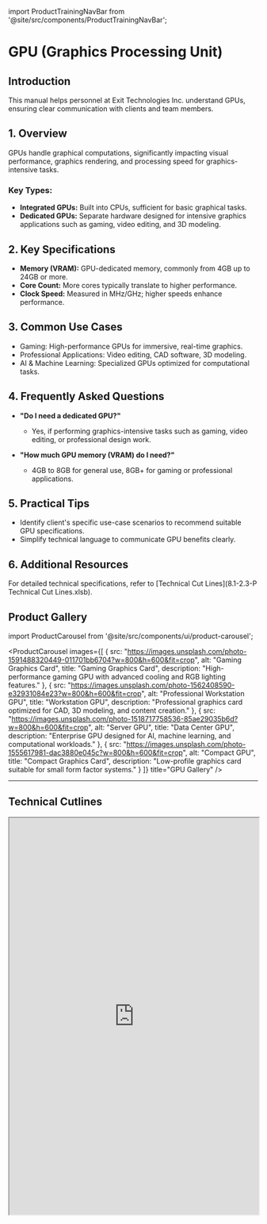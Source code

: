 import ProductTrainingNavBar from '@site/src/components/ProductTrainingNavBar';

<ProductTrainingNavBar />

# GPU (Graphics Processing Unit)

## Introduction
This manual helps personnel at Exit Technologies Inc. understand GPUs, ensuring clear communication with clients and team members.

## 1. Overview
GPUs handle graphical computations, significantly impacting visual performance, graphics rendering, and processing speed for graphics-intensive tasks.

### Key Types:
- **Integrated GPUs:** Built into CPUs, sufficient for basic graphical tasks.
- **Dedicated GPUs:** Separate hardware designed for intensive graphics applications such as gaming, video editing, and 3D modeling.

## 2. Key Specifications
- **Memory (VRAM):** GPU-dedicated memory, commonly from 4GB up to 24GB or more.
- **Core Count:** More cores typically translate to higher performance.
- **Clock Speed:** Measured in MHz/GHz; higher speeds enhance performance.

## 3. Common Use Cases
- Gaming: High-performance GPUs for immersive, real-time graphics.
- Professional Applications: Video editing, CAD software, 3D modeling.
- AI & Machine Learning: Specialized GPUs optimized for computational tasks.

## 4. Frequently Asked Questions
- **"Do I need a dedicated GPU?"**
  - Yes, if performing graphics-intensive tasks such as gaming, video editing, or professional design work.

- **"How much GPU memory (VRAM) do I need?"**
  - 4GB to 8GB for general use, 8GB+ for gaming or professional applications.

## 5. Practical Tips
- Identify client's specific use-case scenarios to recommend suitable GPU specifications.
- Simplify technical language to communicate GPU benefits clearly.

## 6. Additional Resources
For detailed technical specifications, refer to [Technical Cut Lines](8.1-2.3-P Technical Cut Lines.xlsb).

## Product Gallery

import ProductCarousel from '@site/src/components/ui/product-carousel';

<ProductCarousel 
  images={[
    {
      src: "https://images.unsplash.com/photo-1591488320449-011701bb6704?w=800&h=600&fit=crop",
      alt: "Gaming Graphics Card",
      title: "Gaming Graphics Card",
      description: "High-performance gaming GPU with advanced cooling and RGB lighting features."
    },
    {
      src: "https://images.unsplash.com/photo-1562408590-e32931084e23?w=800&h=600&fit=crop",
      alt: "Professional Workstation GPU",
      title: "Workstation GPU",
      description: "Professional graphics card optimized for CAD, 3D modeling, and content creation."
    },
    {
      src: "https://images.unsplash.com/photo-1518717758536-85ae29035b6d?w=800&h=600&fit=crop",
      alt: "Server GPU",
      title: "Data Center GPU",
      description: "Enterprise GPU designed for AI, machine learning, and computational workloads."
    },
    {
      src: "https://images.unsplash.com/photo-1555617981-dac3880e045c?w=800&h=600&fit=crop",
      alt: "Compact GPU",
      title: "Compact Graphics Card",
      description: "Low-profile graphics card suitable for small form factor systems."
    }
  ]}
  title="GPU Gallery"
/>

---

## Technical Cutlines

<iframe
  src="https://docs.google.com/spreadsheets/d/e/2PACX-1vRBKY_e6e1XBdjLn4WTFw5W5o5j8lyFAAsApDK6FXAvNri0Wh5QAVNY3hFJZTjNdg/pubhtml?widget=true&headers=false&gid=628871544&single=true"
  width="100%"
  height="800"
  style={{ border: 'none', borderRadius: '8px' }}
  title="Technical Cutlines"
  allowFullScreen
></iframe>

